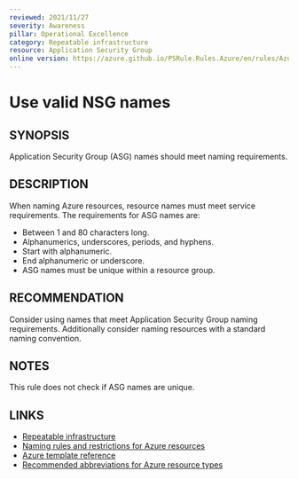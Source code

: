 ```yaml
---
reviewed: 2021/11/27
severity: Awareness
pillar: Operational Excellence
category: Repeatable infrastructure
resource: Application Security Group
online version: https://azure.github.io/PSRule.Rules.Azure/en/rules/Azure.ASG.Name/
---
```


# Use valid NSG names

## SYNOPSIS

Application Security Group (ASG) names should meet naming requirements.

## DESCRIPTION

When naming Azure resources, resource names must meet service requirements.
The requirements for ASG names are:

- Between 1 and 80 characters long.
- Alphanumerics, underscores, periods, and hyphens.
- Start with alphanumeric.
- End alphanumeric or underscore.
- ASG names must be unique within a resource group.

## RECOMMENDATION

Consider using names that meet Application Security Group naming requirements.
Additionally consider naming resources with a standard naming convention.

## NOTES

This rule does not check if ASG names are unique.

## LINKS

- [Repeatable infrastructure](https://docs.microsoft.com/azure/architecture/framework/devops/automation-infrastructure)
- [Naming rules and restrictions for Azure resources](https://docs.microsoft.com/azure/azure-resource-manager/management/resource-name-rules)
- [Azure template reference](https://docs.microsoft.com/azure/templates/microsoft.network/applicationSecurityGroups)
- [Recommended abbreviations for Azure resource types](https://docs.microsoft.com/azure/cloud-adoption-framework/ready/azure-best-practices/resource-abbreviations)
